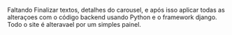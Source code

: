 Faltando Finalizar textos, detalhes do carousel, e após isso aplicar todas as alteraçoes com o código backend usando Python e o framework django. Todo o site é alteravael por um simples painel.
